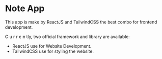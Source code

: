 # Note App

This app is make by ReactJS and TailwindCSS the best combo for frontend development.

C u r r e n tly, two official framework and  library are available:

- ReactJS use for Website Development.
- TailwindCSS use for styling the website.
